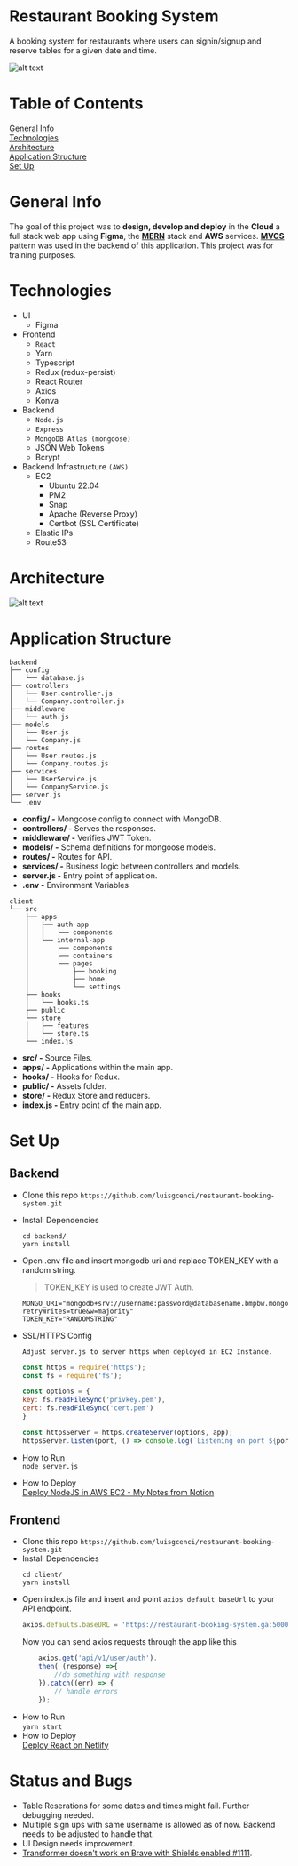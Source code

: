 # Restaurant Booking System
A booking system for restaurants where users can signin/signup and reserve tables for a given date and time.

![alt text](./prototype/images/screenshots.png)

# Table of Contents
[General Info](#general-info) \
[Technologies](#technologies) \
[Architecture](#architecture) \
[Application Structure](#application-structure) \
[Set Up](#set-up)

# General Info
The goal of this project was to **design, develop and deploy** in the **Cloud** a full stack web app using **Figma**, the **[MERN](https://www.mongodb.com/mern-stack)** stack and **AWS** services. **[MVCS](https://quantiphi.com/an-introduction-to-mvcs-architecture/)** pattern was used in the backend of this application. This project was for training purposes.

# Technologies
- UI
  - Figma
- Frontend
  - ```React```
  - Yarn
  - Typescript
  - Redux (redux-persist)
  - React Router
  - Axios
  - Konva
- Backend
  - ```Node.js```
  - ```Express```
  - ```MongoDB Atlas (mongoose)```
  - JSON Web Tokens
  - Bcrypt
- Backend Infrastructure ```(AWS)```
  - EC2
    - Ubuntu 22.04
    - PM2
    - Snap
    - Apache (Reverse Proxy)
    - Certbot (SSL Certificate)
  - Elastic IPs
  - Route53
# Architecture

![alt text](./prototype/images/architecture-4.png)

# Application Structure

```
backend
├── config
│   └── database.js
├── controllers
│   └── User.controller.js
│   └── Company.controller.js
├── middleware
│   └── auth.js
├── models
│   └── User.js
│   └── Company.js
├── routes
│   └── User.routes.js
│   └── Company.routes.js
├── services
│   └── UserService.js
│   └── CompanyService.js
├── server.js
└── .env
```
- **config/ -** Mongoose config to connect with MongoDB.
- **controllers/ -** Serves the responses.
- **middleware/ -** Verifies JWT Token.
- **models/ -** Schema definitions for mongoose models.
- **routes/ -** Routes for API.
- **services/ -** Business logic between controllers and models.
- **server.js -** Entry point of application.
- **.env -** Environment Variables
```
client
└── src
    ├── apps
    │   ├── auth-app
    │   │   └── components
    │   └── internal-app
    │       ├── components
    │       ├── containers
    │       └── pages
    │           ├── booking
    │           ├── home
    │           └── settings
    ├── hooks
    │   └── hooks.ts
    ├── public
    └── store
    │   ├── features
    │   └── store.ts
    └── index.js
```
- **src/ -** Source Files.
- **apps/ -** Applications within the main app.
- **hooks/ -** Hooks for Redux.
- **public/ -** Assets folder.
- **store/ -** Redux Store and reducers.
- **index.js -** Entry point of the main app.
  
# Set Up

## **Backend**
- Clone this repo 
```https://github.com/luisgcenci/restaurant-booking-system.git```
- Install Dependencies
    ```
    cd backend/
    yarn install
    ```
- Open .env file and insert mongodb uri and replace TOKEN_KEY with a random string.
    > TOKEN_KEY is used to create JWT Auth.
    ```
    MONGO_URI="mongodb+srv://username:password@databasename.bmpbw.mongodb.net/?retryWrites=true&w=majority"
    TOKEN_KEY="RANDOMSTRING"
    ```
- SSL/HTTPS Config

  ```Adjust server.js to server https when deployed in EC2 Instance.``` 
  ``` js
  const https = require('https');
  const fs = require('fs');

  const options = {
  key: fs.readFileSync('privkey.pem'),
  cert: fs.readFileSync('cert.pem')
  }

  const httpsServer = https.createServer(options, app);
  httpsServer.listen(port, () => console.log(`Listening on port ${port}`));
  ```
- How to Run \
  ```node server.js```
- How to Deploy \
    [Deploy NodeJS in AWS EC2 - My Notes from Notion](https://various-postage-17e.notion.site/NodeJS-Deployment-in-AWS-d5dffccb7d1d486487bac7bf2cc48eb2)

## **Frontend**
- Clone this repo 
```https://github.com/luisgcenci/restaurant-booking-system.git```
- Install Dependencies
    ```
    cd client/
    yarn install
    ```
- Open index.js file and insert and point ```axios default baseUrl``` to your API endpoint.
    ``` js
    axios.defaults.baseURL = 'https://restaurant-booking-system.ga:5000/'
    ```
    Now you can send axios requests through the app like this
    ``` js
        axios.get('api/v1/user/auth').
        then( (response) =>{
            //do something with response
        }).catch((err) => {
            // handle errors
        });
    ```
- How to Run \
  ```yarn start```
- How to Deploy \
  [Deploy React on Netlify](https://www.netlify.com/with/react/?utm_source=google&utm_medium=paid_search&utm_campaign=12755510787&adgroup=118788139417&utm_term=deploy%20react%20app%20netlify&utm_content=kwd-1262801015200&creative=514583565966&device=c&matchtype=e&location=9025398)

# Status and Bugs
* Table Reserations for some dates and times might fail. Further debugging needed.
* Multiple sign ups with same username is allowed as of now. Backend needs to be adjusted to handle that.
* UI Design needs improvement.
* [Transformer doesn't work on Brave with Shields enabled #1111](https://github.com/konvajs/konva/issues/1111).
